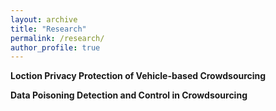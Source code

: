 ```yaml
---
layout: archive
title: "Research"
permalink: /research/
author_profile: true
---
```


**Loction Privacy Protection of Vehicle-based Crowdsourcing**




**Data Poisoning Detection and Control in Crowdsourcing**
